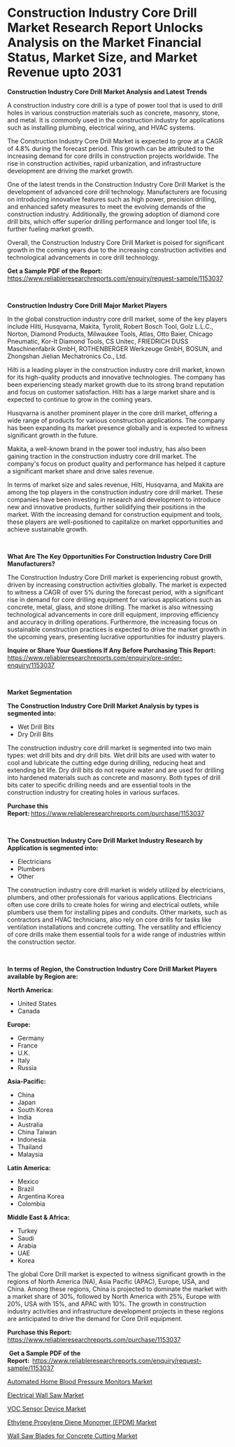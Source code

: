 <p><h1>Construction Industry Core Drill Market Research Report Unlocks Analysis on the Market Financial Status, Market Size, and Market Revenue upto 2031</h1></p><p><strong>Construction Industry Core Drill Market Analysis and Latest Trends</strong></p>
<p><p>A construction industry core drill is a type of power tool that is used to drill holes in various construction materials such as concrete, masonry, stone, and metal. It is commonly used in the construction industry for applications such as installing plumbing, electrical wiring, and HVAC systems.</p><p>The Construction Industry Core Drill Market is expected to grow at a CAGR of 4.8% during the forecast period. This growth can be attributed to the increasing demand for core drills in construction projects worldwide. The rise in construction activities, rapid urbanization, and infrastructure development are driving the market growth.</p><p>One of the latest trends in the Construction Industry Core Drill Market is the development of advanced core drill technology. Manufacturers are focusing on introducing innovative features such as high power, precision drilling, and enhanced safety measures to meet the evolving demands of the construction industry. Additionally, the growing adoption of diamond core drill bits, which offer superior drilling performance and longer tool life, is further fueling market growth.</p><p>Overall, the Construction Industry Core Drill Market is poised for significant growth in the coming years due to the increasing construction activities and technological advancements in core drill technology.</p></p>
<p><strong>Get a Sample PDF of the Report:&nbsp;</strong> <a href="https://www.reliableresearchreports.com/enquiry/request-sample/1153037">https://www.reliableresearchreports.com/enquiry/request-sample/1153037</a></p>
<p>&nbsp;</p>
<p><strong>Construction Industry Core Drill Major Market Players</strong></p>
<p><p>In the global construction industry core drill market, some of the key players include Hilti, Husqvarna, Makita, Tyrolit, Robert Bosch Tool, Golz L.L.C., Norton, Diamond Products, Milwaukee Tools, Atlas, Otto Baier, Chicago Pneumatic, Kor-It Diamond Tools, CS Unitec, FRIEDRICH DUSS Maschinenfabrik GmbH, ROTHENBERGER Werkzeuge GmbH, BOSUN, and Zhongshan Jielian Mechatronics Co., Ltd.</p><p>Hilti is a leading player in the construction industry core drill market, known for its high-quality products and innovative technologies. The company has been experiencing steady market growth due to its strong brand reputation and focus on customer satisfaction. Hilti has a large market share and is expected to continue to grow in the coming years.</p><p>Husqvarna is another prominent player in the core drill market, offering a wide range of products for various construction applications. The company has been expanding its market presence globally and is expected to witness significant growth in the future.</p><p>Makita, a well-known brand in the power tool industry, has also been gaining traction in the construction industry core drill market. The company's focus on product quality and performance has helped it capture a significant market share and drive sales revenue.</p><p>In terms of market size and sales revenue, Hilti, Husqvarna, and Makita are among the top players in the construction industry core drill market. These companies have been investing in research and development to introduce new and innovative products, further solidifying their positions in the market. With the increasing demand for construction equipment and tools, these players are well-positioned to capitalize on market opportunities and achieve sustainable growth.</p></p>
<p>&nbsp;</p>
<p><strong>What Are The Key Opportunities For Construction Industry Core Drill Manufacturers?</strong></p>
<p><p>The Construction Industry Core Drill market is experiencing robust growth, driven by increasing construction activities globally. The market is expected to witness a CAGR of over 5% during the forecast period, with a significant rise in demand for core drilling equipment for various applications such as concrete, metal, glass, and stone drilling. The market is also witnessing technological advancements in core drill equipment, improving efficiency and accuracy in drilling operations. Furthermore, the increasing focus on sustainable construction practices is expected to drive the market growth in the upcoming years, presenting lucrative opportunities for industry players.</p></p>
<p><strong>Inquire or Share Your Questions If Any Before Purchasing This Report:</strong> <a href="https://www.reliableresearchreports.com/enquiry/pre-order-enquiry/1153037">https://www.reliableresearchreports.com/enquiry/pre-order-enquiry/1153037</a></p>
<p>&nbsp;</p>
<p><strong>Market Segmentation</strong></p>
<p><strong>The Construction Industry Core Drill Market Analysis by types is segmented into:</strong></p>
<p><ul><li>Wet Drill Bits</li><li>Dry Drill Bits</li></ul></p>
<p><p>The construction industry core drill market is segmented into two main types: wet drill bits and dry drill bits. Wet drill bits are used with water to cool and lubricate the cutting edge during drilling, reducing heat and extending bit life. Dry drill bits do not require water and are used for drilling into hardened materials such as concrete and masonry. Both types of drill bits cater to specific drilling needs and are essential tools in the construction industry for creating holes in various surfaces.</p></p>
<p><strong>Purchase this Report:&nbsp;</strong><a href="https://www.reliableresearchreports.com/purchase/1153037">https://www.reliableresearchreports.com/purchase/1153037</a></p>
<p>&nbsp;</p>
<p><strong>The Construction Industry Core Drill Market Industry Research by Application is segmented into:</strong></p>
<p><ul><li>Electricians</li><li>Plumbers</li><li>Other</li></ul></p>
<p><p>The construction industry core drill market is widely utilized by electricians, plumbers, and other professionals for various applications. Electricians often use core drills to create holes for wiring and electrical outlets, while plumbers use them for installing pipes and conduits. Other markets, such as contractors and HVAC technicians, also rely on core drills for tasks like ventilation installations and concrete cutting. The versatility and efficiency of core drills make them essential tools for a wide range of industries within the construction sector.</p></p>
<p>&nbsp;</p>
<p><strong>In terms of Region, the Construction Industry Core Drill Market Players available by Region are:</strong></p>
<p>
    <p> <strong> North America: </strong>
        <ul>
            <li>United States</li>
            <li>Canada</li>
        </ul>
        </p> 
    <p> <strong> Europe: </strong>
        <ul>
            <li>Germany</li>
            <li>France</li>
            <li>U.K.</li>
            <li>Italy</li>
            <li>Russia</li>
        </ul>
        </p> 
    <p> <strong> Asia-Pacific: </strong>
        <ul>
            <li>China</li>
            <li>Japan</li>
            <li>South Korea</li>
            <li>India</li>
            <li>Australia</li>
            <li>China Taiwan</li>
            <li>Indonesia</li>
            <li>Thailand</li>
            <li>Malaysia</li>
        </ul>
        </p> 
    <p> <strong> Latin America: </strong>
        <ul>
            <li>Mexico</li>
            <li>Brazil</li>
            <li>Argentina Korea</li>
            <li>Colombia</li>
        </ul>
        </p> 
    <p> <strong> Middle East & Africa: </strong>
        <ul>
            <li>Turkey</li>
            <li>Saudi</li>
            <li>Arabia</li>
            <li>UAE</li>
            <li>Korea</li>
        </ul>
    </p>
    </p>
<p><p>The global Core Drill market is expected to witness significant growth in the regions of North America (NA), Asia Pacific (APAC), Europe, USA, and China. Among these regions, China is projected to dominate the market with a market share of 30%, followed by North America with 25%, Europe with 20%, USA with 15%, and APAC with 10%. The growth in construction industry activities and infrastructure development projects in these regions are anticipated to drive the demand for Core Drill equipment.</p></p>
<p><strong>Purchase this Report: </strong><a href="https://www.reliableresearchreports.com/purchase/1153037">https://www.reliableresearchreports.com/purchase/1153037</a></p>
<p>&nbsp;<strong>Get a Sample PDF of the Report:&nbsp;&nbsp;</strong><a href="https://www.reliableresearchreports.com/enquiry/request-sample/1153037">https://www.reliableresearchreports.com/enquiry/request-sample/1153037</a></p>
<p><strong></strong></p>
<p><p><a href="https://github.com/dringals/Market-Research-Report-List-2/blob/main/automated-home-blood-pressure-monitors-market.md">Automated Home Blood Pressure Monitors Market</a></p><p><a href="https://medium.com/@jasonspinka/electrical-wall-saw-market-exploring-market-share-market-trends-and-future-growth-0c6fb2613e85">Electrical Wall Saw Market</a></p><p><a href="https://medium.com/@jasonspinka/analyzing-voc-sensor-device-market-global-industry-perspective-and-forecast-2024-to-2031-376c2b66b176">VOC Sensor Device Market</a></p><p><a href="https://github.com/mharielmesa/Market-Research-Report-List-1/blob/main/ethylene-propylene-diene-monomer-epdm-market.md">Ethylene Propylene Diene Monomer (EPDM) Market</a></p><p><a href="https://medium.com/@jasonspinka/wall-saw-blades-for-concrete-cutting-market-trends-forecast-and-competitive-analysis-to-2031-264402d9dc4b">Wall Saw Blades for Concrete Cutting Market</a></p></p>